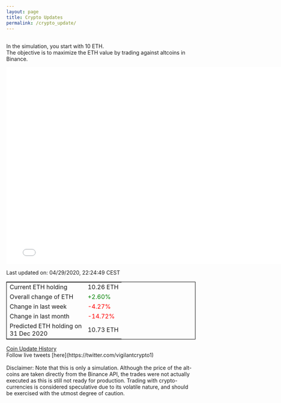 ```yaml
---
layout: page
title: Crypto Updates
permalink: /crypto_update/
---
```

<br>In the simulation, you start with 10 ETH.<br>The objective is to maximize the ETH value by trading against altcoins 
in Binance.

<iframe width="775" height="525" frameborder="0" scrolling="no" src="//plotly.com/~vikramaditya91/109.embed"></iframe>

Last updated on: 04/29/2020, 22:24:49 CEST 
<table style="border:1px solid black;margin-left:auto;margin-right:auto;">
	<tbody>
	<tr>
		<td>Current ETH holding</td>
		<td>     10.26 ETH</td>
	</tr>
	<tr>
		<td>Overall change of ETH</td>
		<td><font color="green">+2.60%</font></td>
	</tr>
	<tr>
		<td>Change in last week</td>
		<td><font color="red">-4.27%</font></td>
	</tr>
	<tr>
		<td>Change in last month</td>
		<td><font color="red">-14.72%</font></td>
	</tr>
    <tr>
		<td>Predicted ETH holding on<br>31 Dec 2020</td>
		<td>     10.73 ETH</td>
	</tr>
	</tbody>
</table>
<a href="{{ site.baseurl }}/crypto_history">Coin Update History</a>
<br>
Follow live tweets [here](https://twitter.com/vigilantcrypto1)
<br>
<br>
Disclaimer:
Note that this is only a simulation. Although the price of the alt-coins are taken directly from the Binance API, the trades were not actually executed as this is still not ready for production.
Trading with crypto-currencies is considered speculative due to its volatile nature, and should be exercised with the utmost degree of caution.
